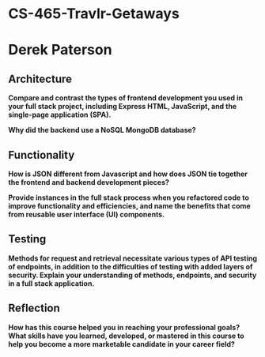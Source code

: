 # CS-465-Travlr-Getaways
# Derek Paterson

## Architecture

**Compare and contrast the types of frontend development you used in your full stack project, including Express HTML, JavaScript, and the single-page application (SPA).**

**Why did the backend use a NoSQL MongoDB database?**

## Functionality

**How is JSON different from Javascript and how does JSON tie together the frontend and backend development pieces?**

**Provide instances in the full stack process when you refactored code to improve functionality and efficiencies, and name the benefits that come from reusable user interface (UI) components.**

## Testing

**Methods for request and retrieval necessitate various types of API testing of endpoints, in addition to the difficulties of testing with added layers of security. Explain your understanding of methods, endpoints, and security in a full stack application.**

## Reflection

**How has this course helped you in reaching your professional goals? What skills have you learned, developed, or mastered in this course to help you become a more marketable candidate in your career field?**
